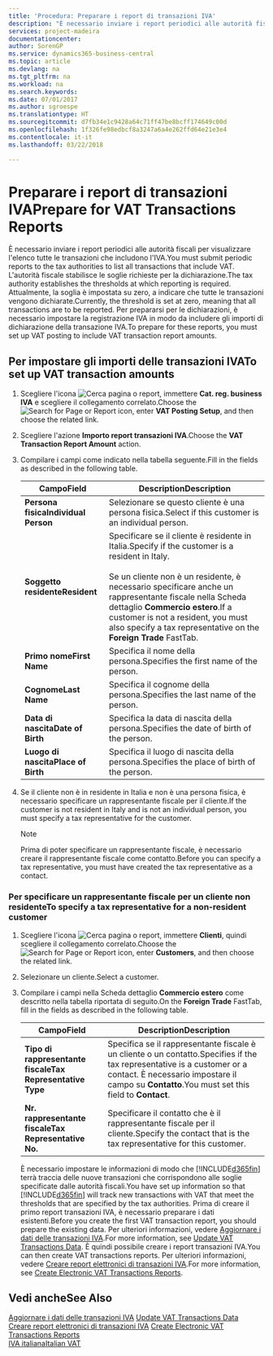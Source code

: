 ```yaml
---
title: 'Procedura: Preparare i report di transazioni IVA'
description: "È necessario inviare i report periodici alle autorità fiscali per visualizzare l'elenco tutte le transazioni che includono l'IVA."
services: project-madeira
documentationcenter: 
author: SorenGP
ms.service: dynamics365-business-central
ms.topic: article
ms.devlang: na
ms.tgt_pltfrm: na
ms.workload: na
ms.search.keywords: 
ms.date: 07/01/2017
ms.author: sgroespe
ms.translationtype: HT
ms.sourcegitcommit: d7fb34e1c9428a64c71ff47be8bcff174649c00d
ms.openlocfilehash: 1f326fe98edbcf8a3247a6a4e262ffd64e21e3e4
ms.contentlocale: it-it
ms.lasthandoff: 03/22/2018

---
```

# <a name="prepare-for-vat-transactions-reports"></a><span data-ttu-id="6d852-103">Preparare i report di transazioni IVA</span><span class="sxs-lookup"><span data-stu-id="6d852-103">Prepare for VAT Transactions Reports</span></span>
<span data-ttu-id="6d852-104">È necessario inviare i report periodici alle autorità fiscali per visualizzare l'elenco tutte le transazioni che includono l'IVA.</span><span class="sxs-lookup"><span data-stu-id="6d852-104">You must submit periodic reports to the tax authorities to list all transactions that include VAT.</span></span> <span data-ttu-id="6d852-105">L'autorità fiscale stabilisce le soglie richieste per la dichiarazione.</span><span class="sxs-lookup"><span data-stu-id="6d852-105">The tax authority establishes the thresholds at which reporting is required.</span></span> <span data-ttu-id="6d852-106">Attualmente, la soglia è impostata su zero, a indicare che tutte le transazioni vengono dichiarate.</span><span class="sxs-lookup"><span data-stu-id="6d852-106">Currently, the threshold is set at zero, meaning that all transactions are to be reported.</span></span> <span data-ttu-id="6d852-107">Per prepararsi per le dichiarazioni, è necessario impostare la registrazione IVA in modo da includere gli importi di dichiarazione della transazione IVA.</span><span class="sxs-lookup"><span data-stu-id="6d852-107">To prepare for these reports, you must set up VAT posting to include VAT transaction report amounts.</span></span>  

## <a name="to-set-up-vat-transaction-amounts"></a><span data-ttu-id="6d852-108">Per impostare gli importi delle transazioni IVA</span><span class="sxs-lookup"><span data-stu-id="6d852-108">To set up VAT transaction amounts</span></span>  

1.  <span data-ttu-id="6d852-109">Scegliere l'icona ![Cerca pagina o report](../../media/ui-search/search_small.png "icona Cerca pagina o report"), immettere **Cat. reg. business IVA** e scegliere il collegamento correlato.</span><span class="sxs-lookup"><span data-stu-id="6d852-109">Choose the ![Search for Page or Report](../../media/ui-search/search_small.png "Search for Page or Report icon") icon, enter **VAT Posting Setup**, and then choose the related link.</span></span>  
2.  <span data-ttu-id="6d852-110">Scegliere l'azione **Importo report transazioni IVA**.</span><span class="sxs-lookup"><span data-stu-id="6d852-110">Choose the **VAT Transaction Report Amount** action.</span></span>  
3.  <span data-ttu-id="6d852-111">Compilare i campi come indicato nella tabella seguente.</span><span class="sxs-lookup"><span data-stu-id="6d852-111">Fill in the fields as described in the following table.</span></span>  

    |<span data-ttu-id="6d852-112">Campo</span><span class="sxs-lookup"><span data-stu-id="6d852-112">Field</span></span>|<span data-ttu-id="6d852-113">Description</span><span class="sxs-lookup"><span data-stu-id="6d852-113">Description</span></span>|  
    |------------------------------------|---------------------------------------|  
    |<span data-ttu-id="6d852-114">**Persona fisica**</span><span class="sxs-lookup"><span data-stu-id="6d852-114">**Individual Person**</span></span>|<span data-ttu-id="6d852-115">Selezionare se questo cliente è una persona fisica.</span><span class="sxs-lookup"><span data-stu-id="6d852-115">Select if this customer is an individual person.</span></span>|  
    |<span data-ttu-id="6d852-116">**Soggetto residente**</span><span class="sxs-lookup"><span data-stu-id="6d852-116">**Resident**</span></span>|<span data-ttu-id="6d852-117">Specificare se il cliente è residente in Italia.</span><span class="sxs-lookup"><span data-stu-id="6d852-117">Specify if the customer is a resident in Italy.</span></span><br /><br /> <span data-ttu-id="6d852-118">Se un cliente non è un residente, è necessario specificare anche un rappresentante fiscale nella Scheda dettaglio **Commercio estero**.</span><span class="sxs-lookup"><span data-stu-id="6d852-118">If a customer is not a resident, you must also specify a tax representative on the **Foreign Trade** FastTab.</span></span>|  
    |<span data-ttu-id="6d852-119">**Primo nome**</span><span class="sxs-lookup"><span data-stu-id="6d852-119">**First Name**</span></span>|<span data-ttu-id="6d852-120">Specifica il nome della persona.</span><span class="sxs-lookup"><span data-stu-id="6d852-120">Specifies the first name of the person.</span></span>|  
    |<span data-ttu-id="6d852-121">**Cognome**</span><span class="sxs-lookup"><span data-stu-id="6d852-121">**Last Name**</span></span>|<span data-ttu-id="6d852-122">Specifica il cognome della persona.</span><span class="sxs-lookup"><span data-stu-id="6d852-122">Specifies the last name of the person.</span></span>|  
    |<span data-ttu-id="6d852-123">**Data di nascita**</span><span class="sxs-lookup"><span data-stu-id="6d852-123">**Date of Birth**</span></span>|<span data-ttu-id="6d852-124">Specifica la data di nascita della persona.</span><span class="sxs-lookup"><span data-stu-id="6d852-124">Specifies the date of birth of the person.</span></span>|  
    |<span data-ttu-id="6d852-125">**Luogo di nascita**</span><span class="sxs-lookup"><span data-stu-id="6d852-125">**Place of Birth**</span></span>|<span data-ttu-id="6d852-126">Specifica il luogo di nascita della persona.</span><span class="sxs-lookup"><span data-stu-id="6d852-126">Specifies the place of birth of the person.</span></span>|  

3.  <span data-ttu-id="6d852-127">Se il cliente non è in residente in Italia e non è una persona fisica, è necessario specificare un rappresentante fiscale per il cliente.</span><span class="sxs-lookup"><span data-stu-id="6d852-127">If the customer is not resident in Italy and is not an individual person, you must specify a tax representative for the customer.</span></span>  

    > [!NOTE]  
    >  <span data-ttu-id="6d852-128">Prima di poter specificare un rappresentante fiscale, è necessario creare il rappresentante fiscale come contatto.</span><span class="sxs-lookup"><span data-stu-id="6d852-128">Before you can specify a tax representative, you must have created the tax representative as a contact.</span></span>  

### <a name="to-specify-a-tax-representative-for-a-non-resident-customer"></a><span data-ttu-id="6d852-129">Per specificare un rappresentante fiscale per un cliente non residente</span><span class="sxs-lookup"><span data-stu-id="6d852-129">To specify a tax representative for a non-resident customer</span></span>  

1.  <span data-ttu-id="6d852-130">Scegliere l'icona ![Cerca pagina o report](../../media/ui-search/search_small.png "icona Cerca pagina o report"), immettere **Clienti**, quindi scegliere il collegamento correlato.</span><span class="sxs-lookup"><span data-stu-id="6d852-130">Choose the ![Search for Page or Report](../../media/ui-search/search_small.png "Search for Page or Report icon") icon, enter **Customers**, and then choose the related link.</span></span>  
2. <span data-ttu-id="6d852-131">Selezionare un cliente.</span><span class="sxs-lookup"><span data-stu-id="6d852-131">Select a customer.</span></span>
2.  <span data-ttu-id="6d852-132">Compilare i campi nella Scheda dettaglio **Commercio estero** come descritto nella tabella riportata di seguito.</span><span class="sxs-lookup"><span data-stu-id="6d852-132">On the **Foreign Trade** FastTab, fill in the fields as described in the following table.</span></span>  

    |<span data-ttu-id="6d852-133">Campo</span><span class="sxs-lookup"><span data-stu-id="6d852-133">Field</span></span>|<span data-ttu-id="6d852-134">Description</span><span class="sxs-lookup"><span data-stu-id="6d852-134">Description</span></span>|  
    |---------------------------------|---------------------------------------|  
    |<span data-ttu-id="6d852-135">**Tipo di rappresentante fiscale**</span><span class="sxs-lookup"><span data-stu-id="6d852-135">**Tax Representative Type**</span></span>|<span data-ttu-id="6d852-136">Specifica se il rappresentante fiscale è un cliente o un contatto.</span><span class="sxs-lookup"><span data-stu-id="6d852-136">Specifies if the tax representative is a customer or a contact.</span></span> <span data-ttu-id="6d852-137">È necessario impostare il campo su **Contatto**.</span><span class="sxs-lookup"><span data-stu-id="6d852-137">You must set this field to **Contact**.</span></span>|  
    |<span data-ttu-id="6d852-138">**Nr. rappresentante fiscale**</span><span class="sxs-lookup"><span data-stu-id="6d852-138">**Tax Representative No.**</span></span>|<span data-ttu-id="6d852-139">Specificare il contatto che è il rappresentante fiscale per il cliente.</span><span class="sxs-lookup"><span data-stu-id="6d852-139">Specify the contact that is the tax representative for this customer.</span></span>|  

    <span data-ttu-id="6d852-140">È necessario impostare le informazioni di modo che [!INCLUDE[d365fin](../../includes/d365fin_md.md)] terrà traccia delle nuove transazioni che corrispondono alle soglie specificate dalle autorità fiscali.</span><span class="sxs-lookup"><span data-stu-id="6d852-140">You have set up information so that [!INCLUDE[d365fin](../../includes/d365fin_md.md)] will track new transactions with VAT that meet the thresholds that are specified by the tax authorities.</span></span> <span data-ttu-id="6d852-141">Prima di creare il primo report transazioni IVA, è necessario preparare i dati esistenti.</span><span class="sxs-lookup"><span data-stu-id="6d852-141">Before you create the first VAT transaction report, you should prepare the existing data.</span></span> <span data-ttu-id="6d852-142">Per ulteriori informazioni, vedere [Aggiornare i dati delle transazioni IVA](how-to-update-vat-transactions-data.md).</span><span class="sxs-lookup"><span data-stu-id="6d852-142">For more information, see [Update VAT Transactions Data](how-to-update-vat-transactions-data.md).</span></span> <span data-ttu-id="6d852-143">È quindi possibile creare i report transazioni IVA.</span><span class="sxs-lookup"><span data-stu-id="6d852-143">You can then create VAT transactions reports.</span></span> <span data-ttu-id="6d852-144">Per ulteriori informazioni, vedere [Creare report elettronici di transazioni IVA](how-to-create-electronic-vat-transactions-reports.md).</span><span class="sxs-lookup"><span data-stu-id="6d852-144">For more information, see [Create Electronic VAT Transactions Reports](how-to-create-electronic-vat-transactions-reports.md).</span></span>

## <a name="see-also"></a><span data-ttu-id="6d852-145">Vedi anche</span><span class="sxs-lookup"><span data-stu-id="6d852-145">See Also</span></span>  
 <span data-ttu-id="6d852-146">[Aggiornare i dati delle transazioni IVA](how-to-update-vat-transactions-data.md) </span><span class="sxs-lookup"><span data-stu-id="6d852-146">[Update VAT Transactions Data](how-to-update-vat-transactions-data.md) </span></span>  
 <span data-ttu-id="6d852-147">[Creare report elettronici di transazioni IVA](how-to-create-electronic-vat-transactions-reports.md) </span><span class="sxs-lookup"><span data-stu-id="6d852-147">[Create Electronic VAT Transactions Reports](how-to-create-electronic-vat-transactions-reports.md) </span></span>  
 [<span data-ttu-id="6d852-148">IVA italiana</span><span class="sxs-lookup"><span data-stu-id="6d852-148">Italian VAT</span></span>](italian-vat.md)


